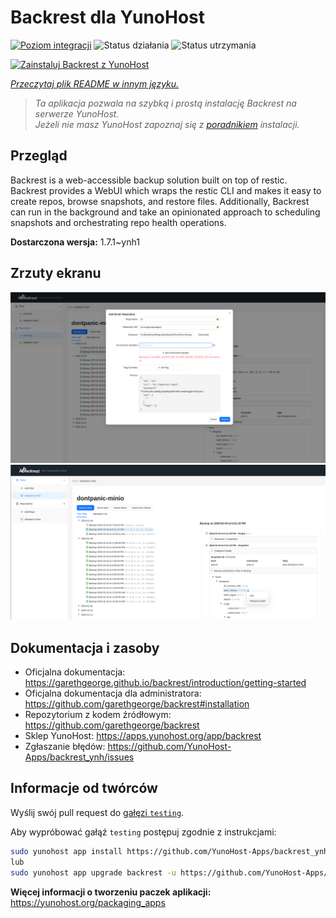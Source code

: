<!--
To README zostało automatycznie wygenerowane przez <https://github.com/YunoHost/apps/tree/master/tools/readme_generator>
Nie powinno być ono edytowane ręcznie.
-->

# Backrest dla YunoHost

[![Poziom integracji](https://apps.yunohost.org/badge/integration/backrest)](https://ci-apps.yunohost.org/ci/apps/backrest/)
![Status działania](https://apps.yunohost.org/badge/state/backrest)
![Status utrzymania](https://apps.yunohost.org/badge/maintained/backrest)

[![Zainstaluj Backrest z YunoHost](https://install-app.yunohost.org/install-with-yunohost.svg)](https://install-app.yunohost.org/?app=backrest)

*[Przeczytaj plik README w innym języku.](./ALL_README.md)*

> *Ta aplikacja pozwala na szybką i prostą instalację Backrest na serwerze YunoHost.*  
> *Jeżeli nie masz YunoHost zapoznaj się z [poradnikiem](https://yunohost.org/install) instalacji.*

## Przegląd

Backrest is a web-accessible backup solution built on top of restic. Backrest provides a WebUI which wraps the restic CLI and makes it easy to create repos, browse snapshots, and restore files. Additionally, Backrest can run in the background and take an opinionated approach to scheduling snapshots and orchestrating repo health operations.


**Dostarczona wersja:** 1.7.1~ynh1

## Zrzuty ekranu

![Zrzut ekranu z Backrest](./doc/screenshots/68747470733a2f2f663030302e6261636b626c617a6562322e636f6d2f66696c652f6773686172652f73637265656e73686f74732f323032342f53637265656e73686f742b66726f6d2b323032342d30312d30342b31382d31392d35302e706e67.png)
![Zrzut ekranu z Backrest](./doc/screenshots/68747470733a2f2f663030302e6261636b626c617a6562322e636f6d2f66696c652f6773686172652f73637265656e73686f74732f323032342f53637265656e73686f742b66726f6d2b323032342d30312d30342b31382d33302d31342e706e67.png)

## Dokumentacja i zasoby

- Oficjalna dokumentacja: <https://garethgeorge.github.io/backrest/introduction/getting-started>
- Oficjalna dokumentacja dla administratora: <https://github.com/garethgeorge/backrest#installation>
- Repozytorium z kodem źródłowym: <https://github.com/garethgeorge/backrest>
- Sklep YunoHost: <https://apps.yunohost.org/app/backrest>
- Zgłaszanie błędów: <https://github.com/YunoHost-Apps/backrest_ynh/issues>

## Informacje od twórców

Wyślij swój pull request do [gałęzi `testing`](https://github.com/YunoHost-Apps/backrest_ynh/tree/testing).

Aby wypróbować gałąź `testing` postępuj zgodnie z instrukcjami:

```bash
sudo yunohost app install https://github.com/YunoHost-Apps/backrest_ynh/tree/testing --debug
lub
sudo yunohost app upgrade backrest -u https://github.com/YunoHost-Apps/backrest_ynh/tree/testing --debug
```

**Więcej informacji o tworzeniu paczek aplikacji:** <https://yunohost.org/packaging_apps>
